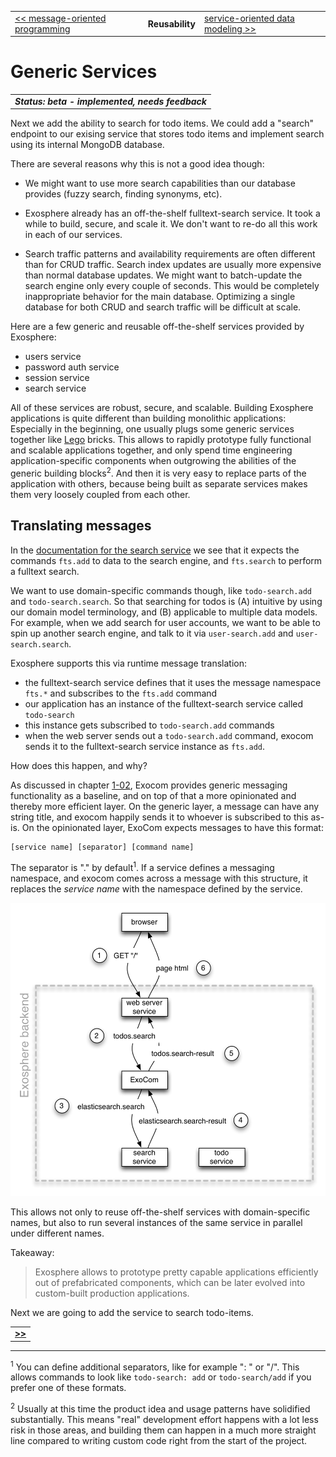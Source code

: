 <table>
  <tr>
    <td><a href="03_communication.md">&lt;&lt; message-oriented programming</a></td>
    <th>Reusability</th>
    <td><a href="07_nox.md">service-oriented data modeling &gt;&gt;</a></td>
  </tr>
</table>


# Generic Services

<table>
  <tr>
    <td>
      <b><i>
        Status: beta - implemented, needs feedback
      </i></b>
    </td>
  </tr>
</table>


Next we add the ability to search for todo items.
We could add a "search" endpoint to our exising service that stores todo items
and implement search using its internal MongoDB database.

There are several reasons why this is not a good idea though:

* We might want to use more search capabilities
  than our database provides (fuzzy search, finding synonyms, etc).

* Exosphere already has an off-the-shelf fulltext-search service.
  It took a while to build, secure, and scale it.
  We don't want to re-do all this work in each of our services.

* Search traffic patterns and availability requirements
  are often different than for CRUD traffic.
  Search index updates are usually more expensive than normal database updates.
  We might want to batch-update the search engine only every couple of seconds.
  This would be completely inappropriate behavior for the main database.
  Optimizing a single database for both CRUD and search traffic will be difficult at scale.


Here are a few generic and reusable off-the-shelf services provided by Exosphere:
* users service
* password auth service
* session service
* search service

All of these services are robust, secure, and scalable.
Building Exosphere applications is quite different than building monolithic applications:
Especially in the beginning,
one usually plugs some generic services together like [Lego]() bricks.
This allows to rapidly prototype fully functional and scalable applications together,
and only spend time engineering application-specific components
when outgrowing the abilities of the generic building blocks<sup>2</sup>.
And then it is very easy to replace parts of the application with others,
because being built as separate services makes them very loosely coupled
from each other.



## Translating messages

In the [documentation for the search service]()
we see that it expects the commands `fts.add` to data to the search engine,
and `fts.search` to perform a fulltext search.

We want to use domain-specific commands though,
like `todo-search.add` and `todo-search.search`.
So that searching for todos is
(A) intuitive by using our domain model terminology, and
(B) applicable to multiple data models.
For example, when we add search for user accounts,
we want to be able to spin up another search engine,
and talk to it via `user-search.add` and `user-search.search`.

Exosphere supports this via runtime message translation:
* the fulltext-search service defines that it uses the message namespace `fts.*`
  and subscribes to the `fts.add` command
* our application has an instance of the fulltext-search service called `todo-search`
* this instance gets subscribed to `todo-search.add` commands
* when the web server sends out a `todo-search.add` command,
  exocom sends it to the fulltext-search service instance as `fts.add`.

How does this happen, and why?

As discussed in chapter [1-02](../part_1/02_layers.md#levels),
Exocom provides generic messaging functionality as a baseline,
and on top of that a more opinionated and thereby more efficient layer.
On the generic layer, a message can have any string title,
and exocom happily sends it to whoever is subscribed to this as-is.
On the opinionated layer,
ExoCom expects messages to have this format:

```
[service name] [separator] [command name]
```

The separator is "." by default<sup>1</sup>.
If a service defines a messaging namespace,
and exocom comes across a message with this structure,
it replaces the _service name_ with the namespace defined by the service.

<img src="12_schema.png" width="514" height="469">

This allows not only to reuse off-the-shelf services with domain-specific names,
but also to run several instances of the same service in parallel under different names.


Takeaway:
> Exosphere allows to prototype pretty capable applications efficiently out of prefabricated components,
> which can be later evolved into custom-built production applications.


Next we are going to add the service to search todo-items.


<table>
  <tr>
    <td><a href="11_integration_into_web_server.md"><b>&gt;&gt;</b></a></td>
  </tr>
</table>


<hr>

<sup>1</sup>
You can define additional separators,
like for example ": " or "/".
This allows commands to look like
`todo-search: add` or `todo-search/add`
if you prefer one of these formats.


<sup>2</sup>
Usually at this time the product idea and usage patterns have solidified substantially.
This means "real" development effort happens with a lot less risk in those areas,
and building them can happen in a much more straight line compared to
writing custom code right from the start of the project.

